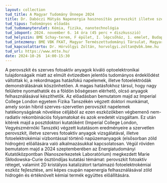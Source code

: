 ```yaml
---
layout: collection
tud_title: A Magyar Tudomány Ünnepe 2024
title: Dr. Dabóczi Mátyás Napenergia hasznosítás perovszkit illetve szerves vékonyréteg napelemekkel és fotoelektródákkal
tud_tipus: Tudományos előadás
tud_tudomanyterulet: Kémia, fizika, nanotechnológia
tud_idopont: 2024. november 6. 14 óra (45 perc + diszkusszió)
tud_helyszin: BME Schay-terem, F épület, I. lépcsőház, 1. emelet, Budapest, XI. kerület, Budafoki út 6-8.
tud_intezmeny: BME VBK FKAT, Magyar Természettudományi Társulat, Magyar Kémikusok Egyesülete és MTA Kolloidkémiai Munkabizottsága 
tud_kapcsolattarto: Dr. Hórvölgyi Zoltán, horvolgyi.zoltan@vbk.bme.hu
tud_url: https://www.mtte.hu/ 
date: 2024-10-26  14:00-15:30
---
```

A perovszkit és szerves fotoaktív anyagok kiváló optoelektronikai tulajdonságaik miatt az elmúlt évtizedben jelentős tudományos érdeklődést váltottak ki, a rekordmagas hatásfokú napelemek, illetve fotoelektródák demonstrálásának köszönhetően. A magas hatásfokhoz társul, hogy nagy felületre nyomathatók és a földön bőségesen elérhető, olcsó anyagok felhasználásával készíthetők. Az előadásban bemutatom majd az Imperial College London egyetem Fizika Tanszékén végzett doktori munkámat, amely során hibrid szerves-szervetlen perovszkit napelemek hatékonyságának növelése céljából az ezen eszközökben végbemenő nem-radiatív rekombinációs folyamatokat és azok eredetét vizsgáltam. Ez után kitérek majd a posztdoktori kutatóként (Imperial College London, Vegyészmérnöki Tanszék) végzett kutatásom eredményeire a szervetlen perovszkit, illetve szerves fotoaktív anyagok vizsgálatával, illetve fotoelektrokémiai vízbontással történő napüzemanyagok (elsősorban zöld hidrogén) előállására való alkalmazásukkal kapcsolatosan. Végül röviden bemutatom majd a 2024 szeptemberében az Energiatudományi Kutatóközpontban (Nanoszerkezetek Laboratórium) megkezdett Marie Skłodowska-Curie ösztöndíjas kutatási témámat: perovszkit fotoaktív réteget, valamint 2D kristályos katalizátort tartalmazó fotoelektrokémiai eszköz fejlesztése, ami képes csupán napenergia felhasználásával zöld hidrogén és értéknövelt kémiai termék együttes előállítására.

